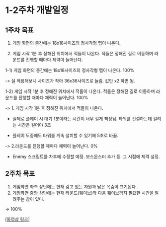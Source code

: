# 1-2주차 개발일정


## 1주차 목표

1. 게임 화면의 중간에는 18x18사이즈의 정사각형 맵이 나온다.  

2. 게임 시작 1분 후 정해진 위치에서 적들이 나온다. 적들은 정해진 길로 이동하며 라운드를 진행할 때마다 체력이 늘어난다.  



1-1) 게임 화면의 중간에는 18x18사이즈의 정사각형 맵이 나온다. 100%

-> 실 적용해보니 사이즈가 작아 36x36사이즈로 늘림. 값만 x2 하면 됨.

1-2) 게임 시작 1분 후 정해진 위치에서 적들이 나온다. 적들은 정해진 길로 이동하며 라운드를 진행할 때마다 체력이 늘어난다. 100%

-> 1. 게임 시작 1분 후 정해진 위치에서 적들이 나온다.

- 실제로 플레이 시 대기 1분이라는 시간이 너무 길게 책정됨. 타워를 건설하는데 걸리는 시간은 길어야 3초

- 플레이 도중에도 타워를 계속 설치할 수 있기에 5초로 바꿈.

-> 2.라운드를 진행할 때마다 체력이 늘어난다. 0%

- Enemy 스크립트를 차후에 수정할 예정. 보스몬스터 추가 등. 그 시점에 체력 설정.


## 2주차 목표

1. 게임화면 좌측 상단에는 현재 갖고 있는 자원과 남은 목숨이 표기된다.
2. 게임화면 중앙 상단에는 현재 라운드(웨이브)와 다음 웨이브까지 필요한 시간을 알려주는 창이 있다.


-> 100%

[[동영상 링크]](https://rd-jhpcu.github.io/files/RD_2Week.mp4)
